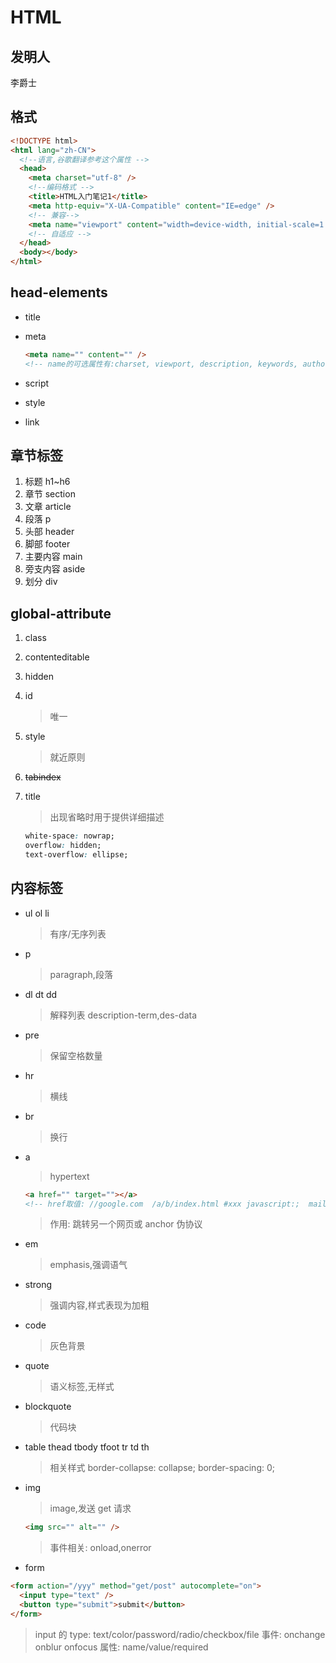 # HTML

## 发明人

李爵士

## 格式

```html
<!DOCTYPE html>
<html lang="zh-CN">
  <!--语言,谷歌翻译参考这个属性 -->
  <head>
    <meta charset="utf-8" />
    <!--编码格式 -->
    <title>HTML入门笔记1</title>
    <meta http-equiv="X-UA-Compatible" content="IE=edge" />
    <!-- 兼容-->
    <meta name="viewport" content="width=device-width, initial-scale=1.0" />
    <!-- 自适应 -->
  </head>
  <body></body>
</html>
```

## head-elements

- title
- meta

  ```html
  <meta name="" content="" />
  <!-- name的可选属性有:charset, viewport, description, keywords, author-->
  ```

- script
- style
- link

## 章节标签

1. 标题 h1~h6
2. 章节 section
3. 文章 article
4. 段落 p
5. 头部 header
6. 脚部 footer
7. 主要内容 main
8. 旁支内容 aside
9. 划分 div

## global-attribute

1. class
2. contenteditable
3. hidden
4. id
   > 唯一
5. style
   > 就近原则
6. ~~tabindex~~
7. title

   > 出现省略时用于提供详细描述

   ```css
   white-space: nowrap;
   overflow: hidden;
   text-overflow: ellipse;
   ```

## 内容标签

- ul ol li
  > 有序/无序列表
- p
  > paragraph,段落
- dl dt dd
  > 解释列表 description-term,des-data
- pre
  > 保留空格数量
- hr
  > 横线
- br
  > 换行
- a
  > hypertext
  ```html
  <a href="" target=""></a>
  <!-- href取值: //google.com  /a/b/index.html #xxx javascript:;  mailto:.com  tel:123324;-->
  ```
  > 作用: 跳转另一个网页或 anchor 伪协议
- em
  > emphasis,强调语气
- strong
  > 强调内容,样式表现为加粗
- code
  > 灰色背景
- quote
  > 语义标签,无样式
- blockquote
  > 代码块
- table thead tbody tfoot tr td th
  > 相关样式 border-collapse: collapse; border-spacing: 0;
- img
  > image,发送 get 请求
  ```html
  <img src="" alt="" />
  ```
  > 事件相关: onload,onerror
- form

```html
<form action="/yyy" method="get/post" autocomplete="on">
  <input type="text" />
  <button type="submit">submit</button>
</form>
```

> input 的 type: text/color/password/radio/checkbox/file
> 事件: onchange onblur onfocus
> 属性: name/value/required
